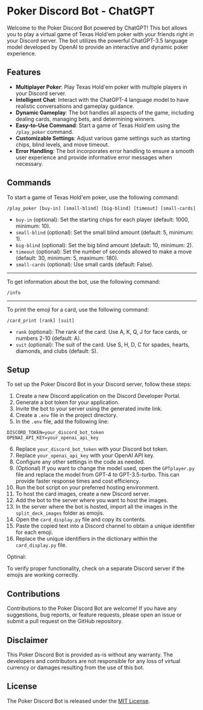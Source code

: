 # Poker Discord Bot - ChatGPT

Welcome to the Poker Discord Bot powered by ChatGPT! This bot allows you to play a virtual game of Texas Hold'em poker with your friends right in your Discord server. The bot utilizes the powerful ChatGPT-3.5 language model developed by OpenAI to provide an interactive and dynamic poker experience.

## Features

- **Multiplayer Poker**: Play Texas Hold'em poker with multiple players in your Discord server.
- **Intelligent Chat**: Interact with the ChatGPT-4 language model to have realistic conversations and gameplay guidance.
- **Dynamic Gameplay**: The bot handles all aspects of the game, including dealing cards, managing bets, and determining winners.
- **Easy-to-Use Command**: Start a game of Texas Hold'em using the `/play_poker` command.
- **Customizable Settings**: Adjust various game settings such as starting chips, blind levels, and move timeout.
- **Error Handling**: The bot incorporates error handling to ensure a smooth user experience and provide informative error messages when necessary.

## Commands

To start a game of Texas Hold'em poker, use the following command:

`/play_poker [buy-in] [small-blind] [big-blind] [timeout] [small-cards]`

- `buy-in` (optional): Set the starting chips for each player (default: 1000, minimum: 10).
- `small-blind` (optional): Set the small blind amount (default: 5, minimum: 1).
- `big-blind` (optional): Set the big blind amount (default: 10, minimum: 2).
- `timeout` (optional): Set the number of seconds allowed to make a move (default: 30, minimum: 5, maximum: 180).
- `small-cards` (optional): Use small cards (default: False).

---

To get information about the bot, use the following command:

`/info`

---

To print the emoji for a card, use the following command:

`/card_print [rank] [suit]`

- `rank` (optional): The rank of the card. Use A, K, Q, J for face cards, or numbers 2-10 (default: A).
- `suit` (optional): The suit of the card. Use S, H, D, C for spades, hearts, diamonds, and clubs (default: S).



## Setup

To set up the Poker Discord Bot in your Discord server, follow these steps:

1. Create a new Discord application on the Discord Developer Portal.
2. Generate a bot token for your application.
3. Invite the bot to your server using the generated invite link.
4. Create a `.env` file in the project directory.
5. In the `.env` file, add the following line:

```plaintext
DISCORD_TOKEN=your_discord_bot_token
OPENAI_API_KEY=your_openai_api_key
```

6. Replace `your_discord_bot_token` with your Discord bot token.
7. Replace `your_openai_api_key` with your OpenAI API key.
8. Configure any other settings in the code as needed.
9. (Optional) If you want to change the model used, open the `GPTplayer.py` file and replace the model from GPT-4 to GPT-3.5-turbo. This can provide faster response times and cost efficiency.
10. Run the bot script on your preferred hosting environment.
11. To host the card images, create a new Discord server.
12. Add the bot to the server where you want to host the images.
13. In the server where the bot is hosted, import all the images in the `split_deck_images` folder as emojis.
14. Open the `card_display.py` file and copy its contents.
15. Paste the copied text into a Discord channel to obtain a unique identifier for each emoji.
16. Replace the unique identifiers in the dictionary within the `card_display.py` file.
    
Optinal:


To verify proper functionality, check on a separate Discord server if the emojis are working correctly.
## Contributions

Contributions to the Poker Discord Bot are welcome! If you have any suggestions, bug reports, or feature requests, please open an issue or submit a pull request on the GitHub repository.

## Disclaimer

This Poker Discord Bot is provided as-is without any warranty. The developers and contributors are not responsible for any loss of virtual currency or damages resulting from the use of this bot.

## License

The Poker Discord Bot is released under the [MIT License](https://opensource.org/licenses/MIT).
